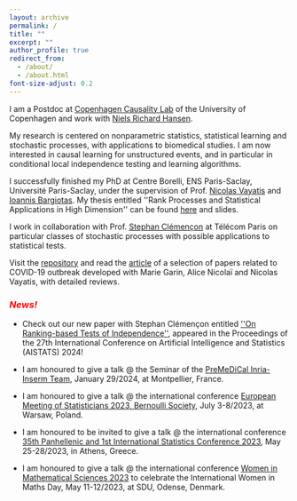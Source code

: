```yaml
---
layout: archive
permalink: /
title: ""
excerpt: ""
author_profile: true
redirect_from: 
  - /about/
  - /about.html
font-size-adjust: 0.2
---
```


I am a Postdoc at [Copenhagen Causality Lab](https://www.math.ku.dk/english/research/spt/cocala/) of the University of Copenhagen and work with [Niels Richard Hansen](https://nrhstat.org).

My research is centered on nonparametric statistics, statistical learning and stochastic processes, with applications to biomedical studies. I am now interested in causal learning for unstructured events, and in particular in conditional local independence testing and learning algorithms.

I successfully finished my PhD at Centre Borelli, ENS Paris-Saclay, Université Paris-Saclay, under the supervision of Prof. [Nicolas Vayatis](http://nvayatis.perso.math.cnrs.fr) and [Ioannis Bargiotas](https://scholar.google.com/citations?user=pI6eATYAAAAJ&hl=en). My thesis entitled ''Rank Processes and Statistical Applications in High Dimension'' can be found [here](https://tel.archives-ouvertes.fr/tel-03700901) and slides.

I work in collaboration with Prof. [Stephan Clémençon](https://perso.telecom-paristech.fr/clemenco/) at Télécom Paris on particular classes of stochastic processes with possible applications to statistical tests. 

Visit the [repository](https://github.com/MyrtoLimnios/covid19-biblio) and read the [article](https://arxiv.org/abs/2109.01450) of a selection of papers related to COVID-19 outbreak developed with Marie Garin, Alice Nicolaï and Nicolas Vayatis, with detailed reviews.

### <span style="color:red">*News!*</span>

* Check out our new paper with Stephan Clémençon entitled [''On Ranking-based Tests of Independence''](https://proceedings.mlr.press/v238/limnios24a.html), appeared in the Proceedings of the 27th International Conference on Artificial Intelligence and Statistics (AISTATS) 2024!

* I am honoured to give a talk @ the Seminar of the [PreMeDiCal Inria-Inserm Team](https://team.inria.fr/premedical/), January 29/2024, at Montpellier, France.

* I am honoured to give a talk @ the international conference [European Meeting of Statisticians 2023, Bernoulli Society](https://ems2023.org), July 3-8/2023, at Warsaw, Poland. 
  
* I am honoured to be invited to give a talk @ the international conference [35th Panhellenic and 1st International Statistics Conference 2023](https://gsi-conference.uniwa.gr/index.php), May 25-28/2023, in Athens, Greece.

* I am honoured to give a talk @ the international conference [Women in Mathematical Sciences 2023](https://www.sdu.dk/en/om_sdu/institutter_centre/imada_matematik_og_datalogi/kalender/womenmath23) to celebrate the International Women in Maths Day, May 11-12/2023, at SDU, Odense, Denmark.
